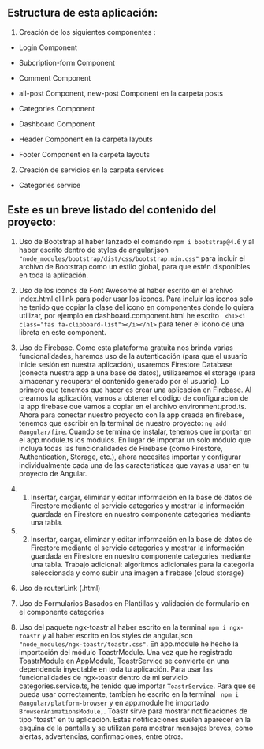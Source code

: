 ## Estructura de esta aplicación:

1. Creación de los siguientes componentes :
- Login Component
- Subcription-form Component
- Comment Component

- all-post Component, new-post Component en la carpeta posts
- Categories Component
- Dashboard Component
- Header Component en la carpeta layouts
- Footer Component en la carpeta layouts

2. Creación de servicios en la carpeta services
- Categories service 




## Este es un breve listado del contenido del proyecto:

1. Uso de Bootstrap al haber lanzado el comando `npm i bootstrap@4.6` y al haber escrito dentro de styles de  angular.json `"node_modules/bootstrap/dist/css/bootstrap.min.css"` para incluir el archivo de Bootstrap como un estilo global, para que estén disponibles en toda la aplicación.

2. Uso de los iconos de Font Awesome al haber escrito en el archivo index.html el link para poder usar los iconos. Para incluir los iconos solo he tenido que copiar la clase del icono en componentes donde lo quiera utilizar, por ejemplo en dashboard.component.html he escrito ` <h1><i class="fas fa-clipboard-list"></i></h1>` para tener el icono de una libreta en este component.

3. Uso de Firebase. Como esta plataforma gratuita nos brinda varias funcionalidades, haremos uso de la autenticación (para que el usuario inicie sesión en nuestra aplicación), usaremos Firestore Database (conecta nuestra app a una base de datos), utilizaremos el storage (para almacenar y recuperar el contenido generado por el usuario).  Lo primero que tenemos que hacer es crear una aplicación en Firebase. Al crearnos la aplicación, vamos a obtener el código de configuracion de la app firebase que vamos a copiar en el archivo environment.prod.ts. Ahora para conectar nuestro proyecto con la app creada en firebase, tenemos que escribir en la terminal de nuestro proyecto: `ng add @angular/fire`. Cuando se termina de instalar, tenemos que importar en el app.module.ts los módulos. En lugar de importar un solo módulo que incluya todas las funcionalidades de Firebase (como Firestore, Authentication, Storage, etc.), ahora necesitas importar y configurar individualmente cada una de las características que vayas a usar en tu proyecto de Angular.

3. 1. Insertar, cargar, eliminar y editar  información en la base de datos de  Firestore mediante el  servicio categories y mostrar la información guardada en Firestore en nuestro componente categories mediante una tabla.

3. 2. Insertar, cargar, eliminar y editar  información en la base de datos de  Firestore mediante el  servicio categories y mostrar la información guardada en Firestore en nuestro componente categories mediante una tabla. Trabajo adicional: algoritmos adicionales para la categoria seleccionada y como subir una imagen a firebase (cloud storage)

4. Uso de routerLink  (.html)

5. Uso de Formularios Basados en Plantillas y validación de  formulario en el componente categories 

6. Uso del  paquete ngx-toastr al haber escrito en la terminal  `npm i ngx-toastr` y al haber escrito en los styles de angular.json `"node_modules/ngx-toastr/toastr.css"`. En app.module he hecho la importación del módulo ToastrModule.  Una vez que he registrado ToastrModule en AppModule, ToastrService se convierte en una dependencia inyectable en toda tu aplicación. Para usar las funcionalidades de ngx-toastr dentro de mi servicio categories.service.ts, he tenido que importar `ToastrService`. Para que se pueda usar correctamente, tambien he escrito en la terminal ` npm i @angular/platform-browser` y en app.module he importado ` BrowserAnimationsModule,`. Toastr sirve para mostrar notificaciones de tipo "toast" en tu aplicación. Estas notificaciones suelen aparecer en la esquina de la pantalla y se utilizan para mostrar mensajes breves, como alertas, advertencias, confirmaciones, entre otros.


